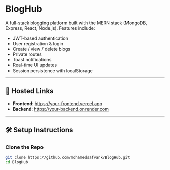 # BlogHub

A full-stack blogging platform built with the MERN stack (MongoDB, Express, React, Node.js). Features include:
- JWT-based authentication
- User registration & login
- Create / view / delete blogs
- Private routes
- Toast notifications
- Real-time UI updates
- Session persistence with localStorage

---

## 🚀 Hosted Links
- **Frontend**: https://your-frontend.vercel.app
- **Backend**: https://your-backend.onrender.com

---

## 🛠️ Setup Instructions

### Clone the Repo
```bash
git clone https://github.com/mohamedsafvank/BlogHub.git
cd BlogHub
